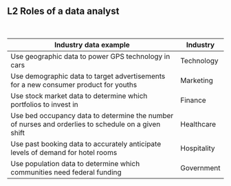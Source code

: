 ## L2 Roles of a data analyst

&nbsp;

| Industry data example                                                                               | Industry    |
|-----------------------------------------------------------------------------------------------------|-------------|
| Use geographic data to power GPS technology in cars                                                 | Technology  |
| Use demographic data to target advertisements for a new consumer product for youths                 | Marketing   |
| Use stock market data to determine which portfolios to invest in                                    | Finance     |
| Use bed occupancy data to determine the number of nurses and orderlies to schedule on a given shift | Healthcare  |
| Use past booking data to accurately anticipate levels of demand for hotel rooms                     | Hospitality |
| Use population data to determine which communities need federal funding                             | Government  |